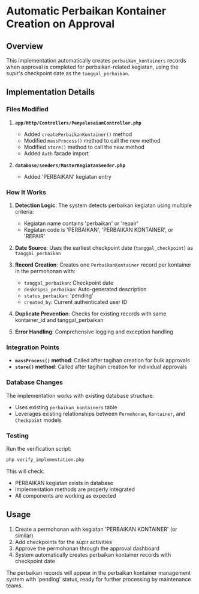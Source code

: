 # Automatic Perbaikan Kontainer Creation on Approval

## Overview

This implementation automatically creates `perbaikan_kontainers` records when approval is completed for perbaikan-related kegiatan, using the supir's checkpoint date as the `tanggal_perbaikan`.

## Implementation Details

### Files Modified

1. **`app/Http/Controllers/PenyelesaianController.php`**

    - Added `createPerbaikanKontainer()` method
    - Modified `massProcess()` method to call the new method
    - Modified `store()` method to call the new method
    - Added `Auth` facade import

2. **`database/seeders/MasterKegiatanSeeder.php`**
    - Added 'PERBAIKAN' kegiatan entry

### How It Works

1. **Detection Logic**: The system detects perbaikan kegiatan using multiple criteria:

    - Kegiatan name contains 'perbaikan' or 'repair'
    - Kegiatan code is 'PERBAIKAN', 'PERBAIKAN KONTAINER', or 'REPAIR'

2. **Date Source**: Uses the earliest checkpoint date (`tanggal_checkpoint`) as `tanggal_perbaikan`

3. **Record Creation**: Creates one `PerbaikanKontainer` record per kontainer in the permohonan with:

    - `tanggal_perbaikan`: Checkpoint date
    - `deskripsi_perbaikan`: Auto-generated description
    - `status_perbaikan`: 'pending'
    - `created_by`: Current authenticated user ID

4. **Duplicate Prevention**: Checks for existing records with same kontainer_id and tanggal_perbaikan

5. **Error Handling**: Comprehensive logging and exception handling

### Integration Points

-   **`massProcess()` method**: Called after tagihan creation for bulk approvals
-   **`store()` method**: Called after tagihan creation for individual approvals

### Database Changes

The implementation works with existing database structure:

-   Uses existing `perbaikan_kontainers` table
-   Leverages existing relationships between `Permohonan`, `Kontainer`, and `Checkpoint` models

### Testing

Run the verification script:

```bash
php verify_implementation.php
```

This will check:

-   PERBAIKAN kegiatan exists in database
-   Implementation methods are properly integrated
-   All components are working as expected

## Usage

1. Create a permohonan with kegiatan 'PERBAIKAN KONTAINER' (or similar)
2. Add checkpoints for the supir activities
3. Approve the permohonan through the approval dashboard
4. System automatically creates perbaikan kontainer records with checkpoint date

The perbaikan records will appear in the perbaikan kontainer management system with 'pending' status, ready for further processing by maintenance teams.
